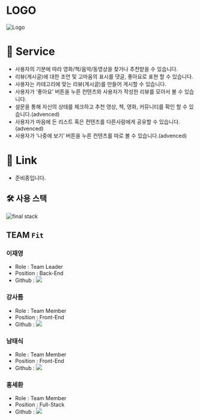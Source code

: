 # LOGO

![Logo](https://user-images.githubusercontent.com/87467464/147722761-885a0231-fbbf-4f30-8c1f-ce7e18fda336.png)

# 🎁 Service

- 사용자의 기분에 따라 영화/책/음악/동영상을 찾거나 추천받을 수 있습니다.
- 리뷰(게시글)에 대한 조언 및 고마움의 표시를 댓글, 좋아요로 표현 할 수 있습니다.
- 사용자는 카테고리에 맞는 리뷰(게시글)를 만들어 게시할 수 있습니다.
- 사용자가 ‘좋아요' 버튼을 누른 컨텐츠와 사용자가 작성한 리뷰를 모아서 볼 수 있습니다.
- 설문을 통해 자신의 상태를 체크하고 추천 영상, 책, 영화, 커뮤니티를 확인 할 수 있습니다.(advenced)
- 사용자가 마음에 든 리스트 혹은 컨텐츠를 다른사람에게 공유할 수 있습니다.(advenced)
- 사용자가 ‘나중에 보기’ 버튼을 누른 컨텐츠를 따로 볼 수 있습니다.(advenced)

# 🎉 Link

- 준비중입니다.

## 🛠 사용 스택
![final stack](https://user-images.githubusercontent.com/87467464/147616818-6ecf5a4f-49c0-46ea-b024-a4338bfe7ee3.png)


## TEAM `Fit`

### 이재영
* Role : Team Leader
* Position : Back-End
* Github : [![](https://img.shields.io/badge/github-dlwodud9529-blue?style=flat-square)](https://github.com/dlwodud9529)

### 강사름
* Role : Team Member
* Position : Front-End
* Github : [![](https://img.shields.io/badge/github-sareum--k-red?style=flat-square)](https://github.com/sareum-k)

### 남태식
* Role : Team Member
* Position : Front-End
* Github : [![](https://img.shields.io/badge/github-Southbig-green?style=flat-square)](https://github.com/Southbig)

### 홍세환

* Role : Team Member
* Position : Full-Stack
* Github : [![](https://img.shields.io/badge/github-HongSehwan-yellow?style=flat-square)](https://github.com/HongSehwan)
